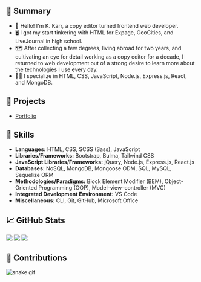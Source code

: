 ## 📝 Summary

- 👋 Hello! I'm K. Karr, a copy editor turned frontend web developer.
- 🖥️ I got my start tinkering with HTML for Expage, GeoCities, and LiveJournal in high school.
- 🗺️ After collecting a few degrees, living abroad for two years, and cultivating an eye for detail working as a copy editor for a decade, I returned to web development out of a strong desire to learn more about the technologies I use every day.
- 🐱‍💻 I specialize in HTML, CSS, JavaScript, Node.js, Express.js, React, and MongoDB.

## 📁 Projects

- [Portfolio](https://kkarrwrites.carrd.co/)

## 🎨 Skills

- **Languages:** HTML, CSS, SCSS (Sass), JavaScript
- **Libraries/Frameworks:** Bootstrap, Bulma, Tailwind CSS
- **JavaScript Libraries/Frameworks:** jQuery, Node.js, Express.js, React.js
- **Databases:** NoSQL, MongoDB, Mongoose ODM, SQL, MySQL, Sequelize ORM
- **Methodologies/Paradigms:** Block Element Modifier (BEM), Object-Oriented Programming (OOP), Model–view–controller (MVC)
- **Integrated Development Environment:** VS Code
- **Miscellaneous:** CLI, Git, GitHub, Microsoft Office

## 📈 GitHub Stats

<img src="https://github-readme-stats.vercel.app/api/top-langs?username=kkarrwrites&layout=compact"/>
<img src="https://github-readme-stats.vercel.app/api?username=kkarrwrites&show_icons=true"/>
<img src="https://github-readme-streak-stats.herokuapp.com/?user=kkarrwrites"/>

## 🐍 Contributions

![snake gif](https://github.com/kkarrwrites/kkarrwrites/blob/output/github-contribution-grid-snake.gif)
